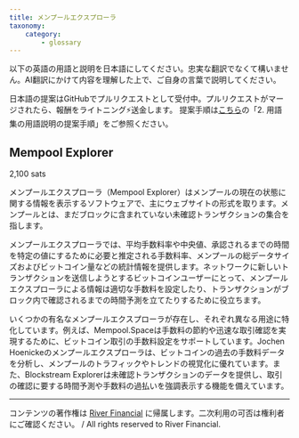 ```yaml
---
title: メンプールエクスプローラ
taxonomy:
    category:
        - glossary
---
```


以下の英語の用語と説明を日本語にしてください。忠実な翻訳でなくて構いません。AI翻訳にかけて内容を理解した上で、ご自身の言葉で説明してください。

日本語の提案はGitHubでプルリクエストとして受付中。プルリクエストがマージされたら、報酬をライトニング⚡️送金します。
提案手順は[こちら](https://github.com/lostinbitcoin/categories/wiki)の「2. 用語集の用語説明の提案手順」をご参照ください。

## Mempool Explorer
2,100 sats

メンプールエクスプローラ（Mempool Explorer）はメンプールの現在の状態に関する情報を表示するソフトウェアで、主にウェブサイトの形式を取ります。メンプールとは、まだブロックに含まれていない未確認トランザクションの集合を指します。

メンプールエクスプローラでは、平均手数料率や中央値、承認されるまでの時間を特定の値にするために必要と推定される手数料率、メンプールの総データサイズおよびビットコイン量などの統計情報を提供します。ネットワークに新しいトランザクションを送信しようとするビットコインユーザーにとって、メンプールエクスプローラによる情報は適切な手数料を設定したり、トランザクションがブロック内で確認されるまでの時間予測を立てたりするために役立ちます。

いくつかの有名なメンプールエクスプローラが存在し、それぞれ異なる用途に特化しています。例えば、Mempool.Spaceは手数料の節約や迅速な取引確認を実現するために、ビットコイン取引の手数料設定をサポートしています。Jochen Hoenickeのメンプールエクスプローラは、ビットコインの過去の手数料データを分析し、メンプールのトラフィックやトレンドの視覚化に優れています。また、Blockstream Explorerは未確認トランザクションのデータを提供し、取引の確認に要する時間予測や手数料の過払いを強調表示する機能を備えています。

---
コンテンツの著作権は [River Financial](https://river.com/) に帰属します。二次利用の可否は権利者にご確認ください。 / All rights reserved to River Financial.
